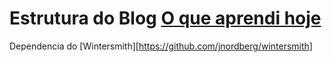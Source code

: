 
# Estrutura do Blog [O que aprendi hoje](http://oqueaprendihoje.com.br)

Dependencia do [Wintersmith][https://github.com/jnordberg/wintersmith]
